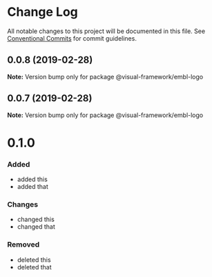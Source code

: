 # Change Log

All notable changes to this project will be documented in this file.
See [Conventional Commits](https://conventionalcommits.org) for commit guidelines.

## 0.0.8 (2019-02-28)

**Note:** Version bump only for package @visual-framework/embl-logo





## 0.0.7 (2019-02-28)

**Note:** Version bump only for package @visual-framework/embl-logo





# 0.1.0

### Added
- added this
- added that

### Changes

- changed this
- changed that

### Removed

- deleted this
- deleted that
